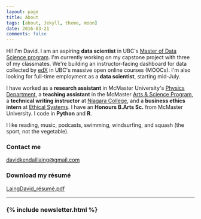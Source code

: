 ```yaml
---
layout: page
title: About
tags: [about, Jekyll, theme, moon]
date: 2016-03-21
comments: false
---
```


Hi! I'm David. I am an aspiring **data scientist** in UBC's [Master of Data Science program](http://masterdatascience.science.ubc.ca/). I'm currently working on my capstone project with three of my classmates. We're building an instructor-facing dashboard for data collected by [edX](https://www.edx.org/school/ubcx) in UBC's massive open online courses (MOOCs). I'm also looking for full-time employment as a **data scientist**, starting mid-July.

I have worked as a **research assistant** in McMaster University's [Physics Department](http://www.physics.mcmaster.ca/), a **teaching assistant** in the McMaster [Arts & Science Program](https://artsci.mcmaster.ca/), a **technical writing instructor** at [Niagara College](http://www.niagaracollege.ca/), and a **business ethics intern** at [Ethical Systems](http://ethicalsystems.org/). I have an **Honours B.Arts Sc.** from McMaster University. I code in **Python** and **R**.

I like reading, music, podcasts, swimming, windsurfing, and squash (the sport, not the vegetable).



### Contact me

[davidkendalllaing@gmail.com](mailto:davidkendalllaing@gmail.com)

### Download my résumé

[LaingDavid_résumé.pdf](../downloadable_files/LaingDavid_résumé.pdf)

<hr class="hr-line">
<h3 class="title">
  {% include newsletter.html %}
</h3>
